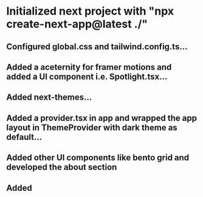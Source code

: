 # Initialized next project with "npx create-next-app@latest ./"

## Configured global.css and tailwind.config.ts...

## Added a aceternity for framer motions and added a UI component i.e. Spotlight.tsx...

## Added next-themes...

## Added a provider.tsx in app and wrapped the app layout in ThemeProvider with dark theme as default...

## Added other UI components like bento grid and developed the about section

## Added
